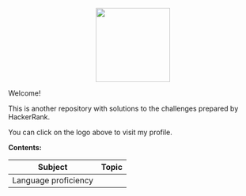 <p align="center">
    <a href="https://www.hackerrank.com/Cassivellaunus" target="_blank">
        <img height=150 src="http://neiu.acm.org/wp-content/uploads/2014/11/hackerrank.png">
    </a>

Welcome! 

This is another repository with solutions to the challenges prepared by HackerRank. 

You can click on the logo above to visit my profile.



**Contents:**



| Subject              | Topic |
| -------------------- | ----- |
| Language proficiency |       |

